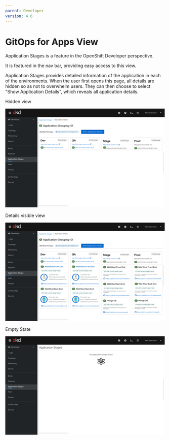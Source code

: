 ```yaml
---
parent: Developer
version: 4.6
---
```


# GitOps for Apps View 

Application Stages is a feature in the OpenShift Developer perspective.

It is featured in the nav bar, providing easy access to this view.  

Application Stages provides detailed information of the application in each of the environments. When the user first opens this page, all details are hidden so as not to overwhelm users. They can then choose to select "Show Application Details", which reveals all application details. 


Hidden view 


![Hidden view](img/GitOps-show.png)


Details visible view 


![Show details view](img/GitOps-hidden.png)


Empty State 

![Empty state](img/Empty-state.png)
